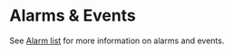 # Alarms & Events

See [Alarm list](monitoring/alarm_lists.md) for more information on alarms and events.